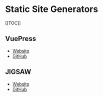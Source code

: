 # Static Site Generators

[[TOC]]

## VuePress

- [Website](https://vuepress.vuejs.org/)
- [GitHub](https://github.com/vuejs/vuepress)

## JIGSAW

- [Website](https://jigsaw.tighten.co/)
- [GitHub](https://github.com/tighten/jigsaw)